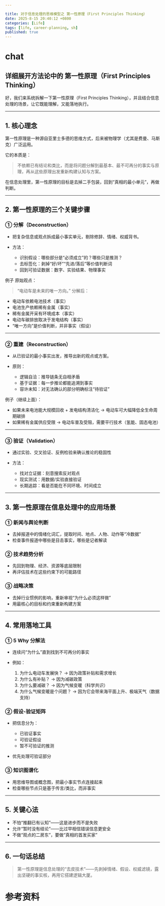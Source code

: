 ```yaml
---

title: 对于信息处理的思维模型之 第一性原理（First Principles Thinking）
date: 2025-8-15 20:40:12 +0800
categories: [Life]
tags: [life, career-planning, sh]
published: true
---
```




# chat

## 详细展开方法论中的 第一性原理（First Principles Thinking）

好，我们来系统拆解一下第一性原理（First Principles Thinking），并且结合信息处理的场景，让它既能理解，又能落地执行。

---

## 1. 核心理念

第一性原理是一种源自亚里士多德的思维方式，后来被物理学（尤其是费曼、马斯克）广泛运用。

它的本质是：

> 不依赖已有结论和类比，而是将问题分解到最基本、最不可再分的事实与原理，再从这些原理出发重新构建认知与方案。

在信息处理里，第一性原理的目标是去掉二手包装，回到“真相的最小单元”，再做判断。

---

## 2. 第一性原理的三个关键步骤

### ① 分解（Deconstruction）

* 把复杂信息或观点拆成最小事实单元，剔除修辞、情绪、权威背书。
* 方法：

  * 识别假设：哪些部分是“必须成立”的？哪些只是推测？
  * 去标签化：剥掉“好/坏”“先进/落后”等价值判断词
  * 回到可验证数据：数字、实验结果、物理事实

例子
原始观点：

> “电动车是未来的唯一方向。”
> 分解后：

* 电动车依赖电池技术（事实）
* 电池生产依赖稀有金属（事实）
* 稀有金属开采有环境成本（事实）
* 电动车碳排放取决于发电结构（事实）
* “唯一方向”是价值判断，并非事实（假设）

---

### ② 重建（Reconstruction）

* 从已验证的最小事实出发，推导出新的观点或方案。
* 原则：

  * 逻辑自洽：推导链条无自相矛盾
  * 基于证据：每一步推论都能追溯到事实
  * 容许未知：对无法确认的部分明确标注“待验证”

例子（继续上面）：

* 如果未来电池能大规模回收 + 发电结构清洁化 → 电动车可大幅降低全生命周期碳排
* 如果稀有金属供应受限 → 电动车普及受阻，需要平行技术（氢能、固态电池）

---

### ③ 验证（Validation）

* 通过实验、交叉验证、反例检验来确认推论的稳固性
* 方法：

  * 找对立证据：刻意搜索反对观点
  * 现实测试：用数据/实验直接验证
  * 长期追踪：看是否能在不同环境、时间成立

---

## 3. 第一性原理在信息处理中的应用场景

### ① 新闻与舆论判断

* 去掉报道中的情绪化词汇，提取时间、地点、人物、动作等“冷数据”
* 检查事件报道中哪些是目击事实，哪些是记者解读

### ② 技术趋势分析

* 先回到物理、经济、资源等底层限制
* 再评估技术在这些约束下的可能路径

### ③ 战略决策

* 去掉行业惯例的影响，重新审视“为什么必须这样做”
* 用最核心的目标和约束重新构建方案

---

## 4. 常用落地工具

### ① 5 Why 分解法

* 连续问“为什么”直到找到不可再分的事实
* 例如：

  1. 为什么电动车发展快？
     → 因为政策补贴和需求增长
  2. 为什么有补贴？
     → 因为减碳政策
  3. 为什么要减碳？
     → 因为气候变暖（科学共识）
  4. 为什么气候变暖是个问题？
     → 因为它会带来海平面上升、极端天气（数据支持）

### ② 假设-验证矩阵

* 把信息分为：

  * 已验证事实
  * 可验证假设
  * 暂不可验证的推测
* 优先处理可验证部分

### ③ 知识图谱化

* 用思维导图或概念图，把最小事实节点连接起来
* 检查哪些节点只是基于传言/类比，而非事实

---

## 5. 关键心法

* 不怕“推翻已有认知”——这是进步而不是失败
* 允许“暂时没有结论”——比过早相信错误信息更安全
* 不做“观点的二房东”，要做“真相的首发买家”

---

## 6. 一句话总结

> 第一性原理是信息处理的“去皮技术”——先剥掉情绪、假设、权威滤镜，露出坚硬的事实核，再用它搭建逻辑大厦。


# 参考资料

